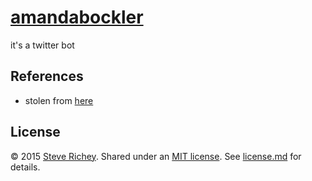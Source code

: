 # [amandabockler](https://twitter.com/amandabockler)

it's a twitter bot

## References

* stolen from [here](http://blog.boodoo.co/how-to-make-an-_ebooks/)

## License

&copy; 2015 [Steve Richey](https://github.com/steverichey). Shared under an [MIT license](https://tldrlegal.com/license/mit-license). See [license.md](./license.md) for details.
